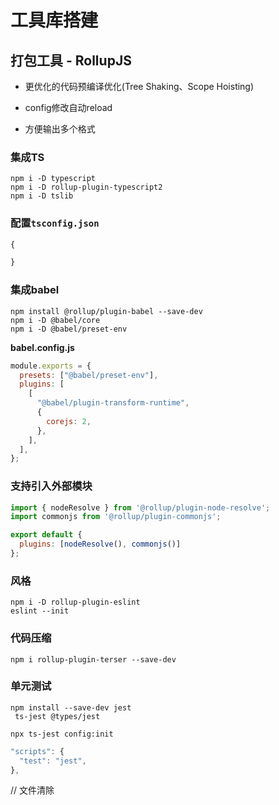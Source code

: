 # 工具库搭建

## 打包工具 - RollupJS

* 更优化的代码预编译优化(Tree Shaking、Scope Hoisting)

* config修改自动reload

* 方便输出多个格式


### 集成TS

```shell
npm i -D typescript
npm i -D rollup-plugin-typescript2
npm i -D tslib
```

### 配置`tsconfig.json`
```js
{

}
```

### 集成babel

```shell
npm install @rollup/plugin-babel --save-dev
npm i -D @babel/core
npm i -D @babel/preset-env
```

**babel.config.js**
```js
module.exports = {
  presets: ["@babel/preset-env"],
  plugins: [
    [
      "@babel/plugin-transform-runtime",
      {
        corejs: 2,
      },
    ],
  ],
};
```

### 支持引入外部模块

```js
import { nodeResolve } from '@rollup/plugin-node-resolve';
import commonjs from '@rollup/plugin-commonjs';

export default {
  plugins: [nodeResolve(), commonjs()]
};
```

### 风格

```shell
npm i -D rollup-plugin-eslint 
eslint --init   
```

### 代码压缩

```shell
npm i rollup-plugin-terser --save-dev
```

### 单元测试

```shell
npm install --save-dev jest 
 ts-jest @types/jest

npx ts-jest config:init
```

```js
"scripts": {
  "test": "jest",
},
```

// 文件清除